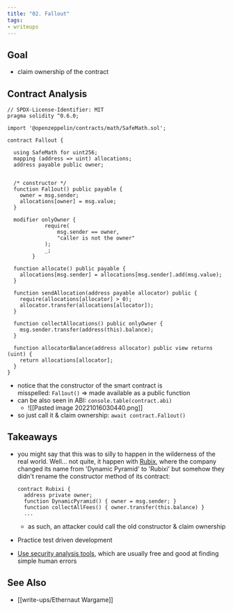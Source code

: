 ```yaml
---
title: "02. Fallout"
tags: 
- writeups
---
```


## Goal
- claim ownership of the contract

## Contract Analysis

```solidity
// SPDX-License-Identifier: MIT
pragma solidity ^0.6.0;

import '@openzeppelin/contracts/math/SafeMath.sol';

contract Fallout {
  
  using SafeMath for uint256;
  mapping (address => uint) allocations;
  address payable public owner;


  /* constructor */
  function Fal1out() public payable {
    owner = msg.sender;
    allocations[owner] = msg.value;
  }

  modifier onlyOwner {
	        require(
	            msg.sender == owner,
	            "caller is not the owner"
	        );
	        _;
	    }

  function allocate() public payable {
    allocations[msg.sender] = allocations[msg.sender].add(msg.value);
  }

  function sendAllocation(address payable allocator) public {
    require(allocations[allocator] > 0);
    allocator.transfer(allocations[allocator]);
  }

  function collectAllocations() public onlyOwner {
    msg.sender.transfer(address(this).balance);
  }

  function allocatorBalance(address allocator) public view returns (uint) {
    return allocations[allocator];
  }
}

```


-   notice that the constructor of the smart contract is misspelled: `Fal1out()` => made available as a public function
-   can be also seen in ABI: `console.table(contract.abi)`
	- ![[Pasted image 20221016030440.png]]
-   so just call it & claim ownership: `await contract.Fal1out()`


## Takeaways
-  you might say that this was to silly to happen in the wilderness of the real world. Well... not quite, it happen with [Rubix](https://www.rubix.net/), where the company changed its name from 'Dynamic Pyramid' to 'Rubixi' but somehow they didn't rename the constructor method of its contract:
    
    ```solidity
    contract Rubixi {
      address private owner;
      function DynamicPyramid() { owner = msg.sender; }
      function collectAllFees() { owner.transfer(this.balance) }
      ...
    ```
    
    -   as such, an attacker could call the old constructor & claim ownership
-   Practice test driven development
-   [Use security analysis tools](https://consensys.github.io/smart-contract-best-practices/security_tools/), which are usually free and good at finding simple human errors

## See Also
- [[write-ups/Ethernaut Wargame]]